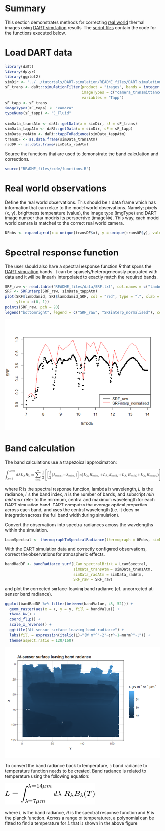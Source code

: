 # Summary 

This section demonstrates methods for correcting [real world](../Real-world-images) thermal images using [DART simulation](../DART-simulation) results. The [script files](README_files/code) contain the code for the functions executed below.

# Load DART data


```r
library(daRt)
library(dplyr)
library(ggplot2)
simDir <- "../../tutorials/DART-simulation/README_files/DART-simulation/dart-atmos-corr"
sF_trans <- daRt::simulationFilter(product = "images", bands = integer(), iters = "ITERX", 
                                   imageTypes = c("camera_transmittance"), typeNums = "",
                                   variables = "Tapp")
sF_tapp <- sF_trans
imageTypes(sF_tapp) <- "camera"
typeNums(sF_tapp) <- "1_Fluid"

simData_transAtm <- daRt::getData(x = simDir, sF = sF_trans)
simData_tappAtm <- daRt::getData(x = simDir, sF = sF_tapp)
simData_radAtm <- daRt::tappToRadiance(simData_tappAtm)
transDF <- as.data.frame(simData_transAtm)
radDF <- as.data.frame(simData_radAtm)
```

Source the functions that are used to demonstrate the band calculation and corrections.


```r
source("README_files/code/functions.R")
```

# Real world observations 

Define the real world observations. This should be a data frame which has information that can relate to the model world observations. Namely: pixels (x, y), brightness temperature (value), the image type (imgType) and DART image number that models its perspective (imageNo). This way, each model world camera is matched to the correct real world camera.


```r
DFobs <- expand.grid(x = unique(transDF$x), y = unique(transDF$y), value = 300, imgType = "camera", imageNo = 251)
```

# Spectral response function

The user should also have a spectral response function _R_ that spans the [DART simulation](../DART-simulation) bands. It can be sparsely/heterogeneously populated with data and it will be linearly interpolated to exactly match the required bands.


```r
SRF_raw <- read.table("README_files/data/SRF.txt", col.names = c("lambda", "value"))
SRF <- SRFinterp(SRF_raw, simData_tappAtm)
plot(SRF$lambdamid, SRF$lambdamid_SRF, col = "red", type = "l", xlab = "lambda", ylab = "SRF",
     ylim = c(0, 1))
points(SRF_raw, pch = 20)
legend("bottomright", legend = c("SRF_raw", "SRFinterp_normalised"), col = c("black", "red"), lty = 1)
```

![](README_files/figure-markdown_github/unnamed-chunk-5-1.png)

# Band calculation

The band calculations use a trapezoidal approximation:
<!-- https://www.latex4technics.com -->
<!-- $$\int_{\lambda=1}^{\lambda=n} d\lambda L_\lambda R_\lambda \approx \sum_{i=1}^n \frac{1}{2} \Bigg[\Big[\frac{1}{2} (\lambda_{max_{i}} - \lambda_{min_{i}})\Big] \times (L_{\lambda_{i}} R_{min_{i}} + L_{\lambda_{i}} R_{mid_{i}} + L_{\lambda_{i}} R_{mid_{i}} + L_{\lambda_{i}} R_{max_{i}} ) \Bigg]$$ -->
![bandCalcApproximation](README_files/figure-misc/Tex2Img.png)


where R is the spectral response function, lambda is wavelength, _L_ is the radiance, _i_ is the band index, _n_ is the number of bands, and subscript _min_ _mid_ _max_ refer to the minimum, central and maximum wavelength for each DART simulation band. DART computes the average optical properties across each band, and uses the central wavelength (i.e. it does no integration across the full band width during simulation). 

Convert the observations into spectral radiances across the wavelengths within the simulation.


```r
LcamSpectral <- thermographToSpectralRadiance(thermograph = DFobs, simData = simData_radAtm)
```

With the DART simulation data and correctly configured observations, correct the observations for atmospheric effects.


```r
bandRadDF <- bandRadiance_surf(LCam_spectralBrick = LcamSpectral, 
                               simData_transAtm = simData_transAtm, 
                               simData_radAtm = simData_radAtm, 
                               SRF_raw = SRF_raw)
```

and plot the corrected surface-leaving band radiance (cf. uncorrected at-sensor band radiance).

```r
ggplot(bandRadDF %>% filter(between(bandValue, 48, 52))) +
  geom_raster(aes(x = x, y = y, fill = bandValue)) +
  theme_bw() +
  coord_flip() +
  scale_x_reverse() +
  ggtitle("At-sensor surface leaving band radiance") +
  labs(fill = expression(italic(L)~"(W m"^"-2"~sr^-1~mu*m^"-1")) +
  theme(aspect.ratio = 120/160)
```

![](README_files/figure-markdown_github/unnamed-chunk-8-1.png)

To convert the band radiance back to temperature, a band radiance to temperature function needs to be created. Band radiance is related to temperature using the following equation:
<!-- $$L = \int_{\lambda=7\mu m}^{\lambda=14\mu m} d\lambda~R_\lambda B_\lambda(T)$$ -->
![LtoT_LUT](README_files/figure-misc/Tex2Img_1.png)

where _L_ is the band radiance, _R_ is the spectral response function and _B_ is the planck function. Across a range of temperatures, a polynomial can be fitted to find a temperature for _L_ that is shown in the above figure. 
